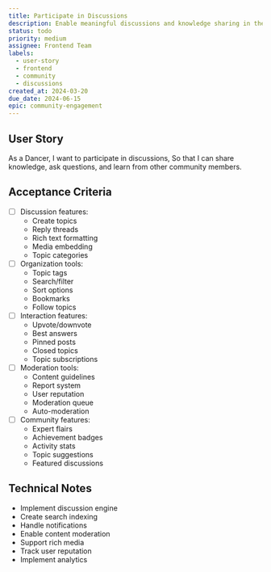 ```yaml
---
title: Participate in Discussions
description: Enable meaningful discussions and knowledge sharing in the dance community
status: todo
priority: medium
assignee: Frontend Team
labels:
  - user-story
  - frontend
  - community
  - discussions
created_at: 2024-03-20
due_date: 2024-06-15
epic: community-engagement
---
```


## User Story

As a Dancer,
I want to participate in discussions,
So that I can share knowledge, ask questions, and learn from other community members.

## Acceptance Criteria

- [ ] Discussion features:
  - Create topics
  - Reply threads
  - Rich text formatting
  - Media embedding
  - Topic categories
- [ ] Organization tools:
  - Topic tags
  - Search/filter
  - Sort options
  - Bookmarks
  - Follow topics
- [ ] Interaction features:
  - Upvote/downvote
  - Best answers
  - Pinned posts
  - Closed topics
  - Topic subscriptions
- [ ] Moderation tools:
  - Content guidelines
  - Report system
  - User reputation
  - Moderation queue
  - Auto-moderation
- [ ] Community features:
  - Expert flairs
  - Achievement badges
  - Activity stats
  - Topic suggestions
  - Featured discussions

## Technical Notes

- Implement discussion engine
- Create search indexing
- Handle notifications
- Enable content moderation
- Support rich media
- Track user reputation
- Implement analytics
